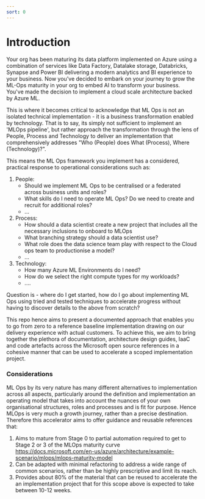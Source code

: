 ```yaml
---
sort: 0
---
```

# Introduction

Your org has been maturing its data platform implemented on Azure using a combination of services like Data Factory, Datalake storage, Databricks, Synapse and Power BI delivering a modern analytics and BI experience to your business. Now you've decided to embark on your journey to grow the ML-Ops maturity in your org to embed AI to transform your business. You've made the decision to  implement a cloud scale architecture backed by Azure ML. 

This is where it becomes critical to acknowledge that ML Ops is not an isolated technical implementation - it is a business transformation enabled by technology. That is to say, its simply not sufficient to implement an 'MLOps pipeline', but rather approach the transformation through the lens of People, Process and Technology to deliver an implementation that comprehensively addresses "Who (People) does What (Process), Where (Technology)?".

This means the ML Ops framework you implement has a considered, practical response to operational considerations such as:

1. People:
    * Should we implement ML Ops to be centralised or a federated across business units and roles? 
    * What skills do I need to operate ML Ops? Do we need to create and recruit for additional roles?  
    * ...
2. Process:
    * How should a data scientist create a new project that includes all the necessary inclusions to onboard to MLOps
    * What branching strategy should a data scientist use?
    * What role does the data science team play with respect to the Cloud ops team to productionise a model? 
    * ...
3. Technology:
    * How many Azure ML Environments do I need?
    * How do we select the right compute types for my workloads?
    * ....

Question is - where do I get started, how do I go about implementing ML Ops using tried and tested techniques to accelerate progress without having to discover details to the above from scratch?

This repo hence aims to present a documented approach that enables you to go from zero to a reference baseline implementation drawing on our delivery experience with actual customers. To achieve this, we aim to bring together the plethora of documentation, architecture design guides, IaaC and code artefacts across the Microsoft open source references in a cohesive manner that can be used to accelerate a scoped implementation project.

### Considerations

ML Ops by its very nature has many different alternatives to implementation across all aspects, particularly around the definition and implementation an operating model that takes into account the nuances of your own organisational structures, roles and processes and is fit for purpose. Hence MLOps is very much a growth journey, rather than a precise destination. Therefore this accelerator aims to offer guidance and reusable references that:

1. Aims to mature from Stage 0 to partial automation required to get to Stage 2 or 3 of the MLOps maturity curve <https://docs.microsoft.com/en-us/azure/architecture/example-scenario/mlops/mlops-maturity-model>  
2. Can be adapted with minimal refactoring to address a wide range of common scenarios, rather than be highly prescriptive and limit its reach.
3. Provides about 80% of the material that can be reused to accelerate the an implementation project that for this scope above is expected to take between 10-12 weeks.  
